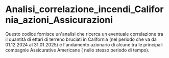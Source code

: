 # Analisi_correlazione_incendi_California_azioni_Assicurazioni
Questo codice fornisce un'analisi che ricerca un eventuale correlazione tra il quantità di ettari di terreno bruciati in California (nel periodo che va da 01.12.2024 al 31.01.2025) e l'andamento azionario di alcune tra le principali compagnie Assicurative Americane ( nello stesso periodo di tempo).
